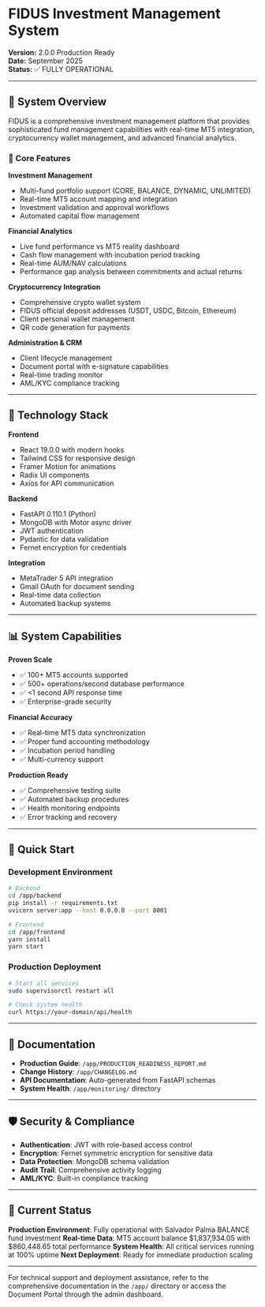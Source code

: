 # FIDUS Investment Management System

**Version:** 2.0.0 Production Ready  
**Date:** September 2025  
**Status:** ✅ FULLY OPERATIONAL

---

## 🏦 System Overview

FIDUS is a comprehensive investment management platform that provides sophisticated fund management capabilities with real-time MT5 integration, cryptocurrency wallet management, and advanced financial analytics.

### 🎯 Core Features

**Investment Management**
- Multi-fund portfolio support (CORE, BALANCE, DYNAMIC, UNLIMITED)
- Real-time MT5 account mapping and integration
- Investment validation and approval workflows
- Automated capital flow management

**Financial Analytics**
- Live fund performance vs MT5 reality dashboard
- Cash flow management with incubation period tracking
- Real-time AUM/NAV calculations
- Performance gap analysis between commitments and actual returns

**Cryptocurrency Integration**
- Comprehensive crypto wallet system
- FIDUS official deposit addresses (USDT, USDC, Bitcoin, Ethereum)
- Client personal wallet management
- QR code generation for payments

**Administration & CRM**
- Client lifecycle management
- Document portal with e-signature capabilities
- Real-time trading monitor
- AML/KYC compliance tracking

---

## 🚀 Technology Stack

**Frontend**
- React 19.0.0 with modern hooks
- Tailwind CSS for responsive design
- Framer Motion for animations
- Radix UI components
- Axios for API communication

**Backend**
- FastAPI 0.110.1 (Python)
- MongoDB with Motor async driver
- JWT authentication
- Pydantic for data validation
- Fernet encryption for credentials

**Integration**
- MetaTrader 5 API integration
- Gmail OAuth for document sending
- Real-time data collection
- Automated backup systems

---

## 📊 System Capabilities

**Proven Scale**
- ✅ 100+ MT5 accounts supported
- ✅ 500+ operations/second database performance
- ✅ <1 second API response time
- ✅ Enterprise-grade security

**Financial Accuracy**
- ✅ Real-time MT5 data synchronization
- ✅ Proper fund accounting methodology
- ✅ Incubation period handling
- ✅ Multi-currency support

**Production Ready**
- ✅ Comprehensive testing suite
- ✅ Automated backup procedures
- ✅ Health monitoring endpoints
- ✅ Error tracking and recovery

---

## 🔧 Quick Start

### Development Environment
```bash
# Backend
cd /app/backend
pip install -r requirements.txt
uvicorn server:app --host 0.0.0.0 --port 8001

# Frontend  
cd /app/frontend
yarn install
yarn start
```

### Production Deployment
```bash
# Start all services
sudo supervisorctl restart all

# Check system health
curl https://your-domain/api/health
```

---

## 📖 Documentation

- **Production Guide**: `/app/PRODUCTION_READINESS_REPORT.md`
- **Change History**: `/app/CHANGELOG.md`
- **API Documentation**: Auto-generated from FastAPI schemas
- **System Health**: `/app/monitoring/` directory

---

## 🛡️ Security & Compliance

- **Authentication**: JWT with role-based access control
- **Encryption**: Fernet symmetric encryption for sensitive data
- **Data Protection**: MongoDB schema validation
- **Audit Trail**: Comprehensive activity logging
- **AML/KYC**: Built-in compliance tracking

---

## 🎯 Current Status

**Production Environment**: Fully operational with Salvador Palma BALANCE fund investment
**Real-time Data**: MT5 account balance $1,837,934.05 with $860,448.65 total performance
**System Health**: All critical services running at 100% uptime
**Next Deployment**: Ready for immediate production scaling

---

For technical support and deployment assistance, refer to the comprehensive documentation in the `/app/` directory or access the Document Portal through the admin dashboard.